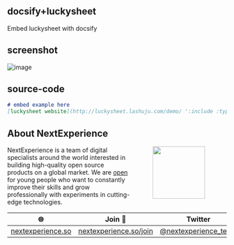 ## docsify+luckysheet
Embed luckysheet with docsify

## screenshot
<img src="https://user-images.githubusercontent.com/123137817/213945042-0826ff1f-3dd0-4f8f-a61a-3b106ed688d1.png" alt="image"/>

## source-code

```markdown
# embed example here
[luckysheet website](http://luckysheet.lashuju.com/demo/ ':include :type=iframe width=100% height=400px')
```

## About NextExperience

<img align="right" width="120" height="120" src="https://cdn-icons-png.flaticon.com/512/1600/1600856.png" hspace="50">

NextExperience is a team of digital specialists around the world interested in building high-quality open source products on a global market. We are [open](https://codex.so/join) for young people who want to constantly improve their skills and grow professionally with experiments in cutting-edge technologies.

| 🌐 | Join  👋  | Twitter | Instagram |
| -- | -- | -- | -- |
| [nextexperience.so](https://nextexperience.so) | [nextexperience.so/join](https://nextexperience.so/join) |[@nextexperience_team](http://twitter.com/nextexperience_team) | [@nextexperience_team](http://instagram.com/nextexperience_team/) |
